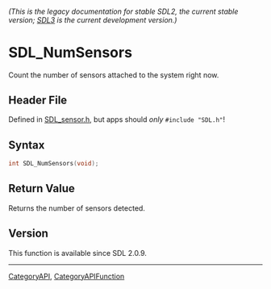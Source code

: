 ###### (This is the legacy documentation for stable SDL2, the current stable version; [SDL3](https://wiki.libsdl.org/SDL3/) is the current development version.)
# SDL_NumSensors

Count the number of sensors attached to the system right now.

## Header File

Defined in [SDL_sensor.h](https://github.com/libsdl-org/SDL/blob/SDL2/include/SDL_sensor.h), but apps should _only_ `#include "SDL.h"`!

## Syntax

```c
int SDL_NumSensors(void);

```

## Return Value

Returns the number of sensors detected.

## Version

This function is available since SDL 2.0.9.

----
[CategoryAPI](CategoryAPI), [CategoryAPIFunction](CategoryAPIFunction)


